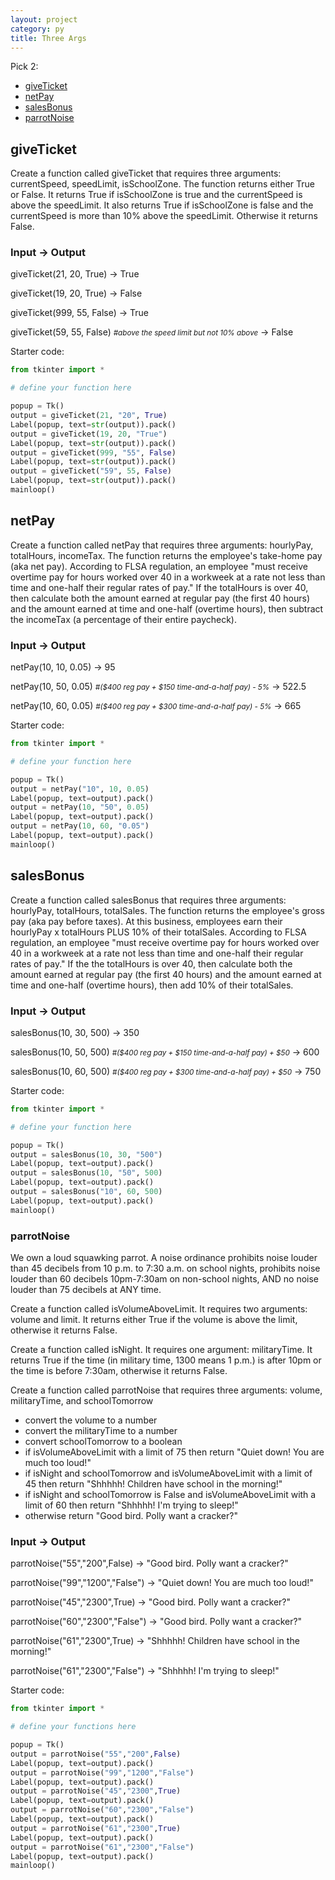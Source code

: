```yaml
---
layout: project
category: py
title: Three Args
---
```


Pick 2:
- [giveTicket](#giveticket)
- [netPay](#netpay)
- [salesBonus](#salesbonus)
- [parrotNoise](#parrotnoise)


## giveTicket
Create a function called giveTicket that requires three arguments: currentSpeed, speedLimit, isSchoolZone.
The function returns either True or False. It returns True if isSchoolZone is true and the currentSpeed is above the speedLimit.
It also returns True if isSchoolZone is false and the currentSpeed is more than 10% above the speedLimit. Otherwise it returns False.

### Input &rarr; Output

giveTicket(21, 20, True) &rarr; True

giveTicket(19, 20, True) &rarr; False

giveTicket(999, 55, False) &rarr; True

giveTicket(59, 55, False) <small><em>#above the speed limit but not 10% above</em></small> &rarr; False

Starter code:
```python
from tkinter import *

# define your function here

popup = Tk()
output = giveTicket(21, "20", True)
Label(popup, text=str(output)).pack()
output = giveTicket(19, 20, "True")
Label(popup, text=str(output)).pack()
output = giveTicket(999, "55", False)
Label(popup, text=str(output)).pack()
output = giveTicket("59", 55, False)
Label(popup, text=str(output)).pack()
mainloop()
```

## netPay
Create a function called netPay that requires three arguments: hourlyPay, totalHours, incomeTax.
The function returns the employee's take-home pay (aka net pay). According to FLSA regulation, an employee "must receive overtime pay for hours worked over 40 in a workweek at a rate not less than time and one-half their regular rates of pay." If the totalHours is over 40, then calculate both the amount earned at regular pay (the first 40 hours) and the amount earned at time and one-half (overtime hours), then subtract the incomeTax (a percentage of their entire paycheck).

### Input &rarr; Output

netPay(10, 10, 0.05) &rarr; 95

netPay(10, 50, 0.05) <small><em>#($400 reg pay + $150 time-and-a-half pay) - 5%</em></small> &rarr; 522.5

netPay(10, 60, 0.05) <small><em>#($400 reg pay + $300 time-and-a-half pay) - 5%</em></small> &rarr; 665

Starter code:
```python
from tkinter import *

# define your function here

popup = Tk()
output = netPay("10", 10, 0.05)
Label(popup, text=output).pack()
output = netPay(10, "50", 0.05)
Label(popup, text=output).pack()
output = netPay(10, 60, "0.05")
Label(popup, text=output).pack()
mainloop()
```

## salesBonus
Create a function called salesBonus that requires three arguments: hourlyPay, totalHours, totalSales.
The function returns the employee's gross pay (aka pay before taxes). At this business, employees earn their hourlyPay x totalHours PLUS 10% of their totalSales. According to FLSA regulation, an employee "must receive overtime pay for hours worked over 40 in a workweek at a rate not less than time and one-half their regular rates of pay." If the the totalHours is over 40, then calculate both the amount earned at regular pay (the first 40 hours) and the amount earned at time and one-half (overtime hours), then add 10% of their totalSales.

### Input &rarr; Output

salesBonus(10, 30, 500) &rarr; 350

salesBonus(10, 50, 500) <small><em>#($400 reg pay + $150 time-and-a-half pay) + $50</em></small> &rarr; 600

salesBonus(10, 60, 500) <small><em>#($400 reg pay + $300 time-and-a-half pay) + $50</em></small> &rarr; 750

Starter code:
```python
from tkinter import *

# define your function here

popup = Tk()
output = salesBonus(10, 30, "500")
Label(popup, text=output).pack()
output = salesBonus(10, "50", 500)
Label(popup, text=output).pack()
output = salesBonus("10", 60, 500)
Label(popup, text=output).pack()
mainloop()
```

### parrotNoise

We own a loud squawking parrot. A noise ordinance prohibits noise louder than 45 decibels from 10 p.m. to 7:30 a.m. on school nights, prohibits noise louder than 60 decibels 10pm-7:30am on non-school nights, AND no noise louder than 75 decibels at ANY time.

Create a function called isVolumeAboveLimit. It requires two arguments: volume and limit. It returns either True if the volume is above the limit, otherwise it returns False.

Create a function called isNight. It requires one argument: militaryTime. It returns True if the time (in military time, 1300 means 1 p.m.) is after 10pm or the time is before 7:30am, otherwise it returns False.

Create a function called parrotNoise that requires three arguments: volume, militaryTime, and schoolTomorrow
- convert the volume to a number
- convert the militaryTime to a number
- convert schoolTomorrow to a boolean
- if isVolumeAboveLimit with a limit of 75 then return "Quiet down! You are much too loud!"
- if isNight and schoolTomorrow and isVolumeAboveLimit with a limit of 45 then return "Shhhhh! Children have school in the morning!"
- if isNight and schoolTomorrow is False and isVolumeAboveLimit with a limit of 60 then return "Shhhhh! I'm trying to sleep!"
- otherwise return "Good bird. Polly want a cracker?"


### Input &rarr; Output

parrotNoise("55","200",False) &rarr; "Good bird. Polly want a cracker?"

parrotNoise("99","1200","False") &rarr; "Quiet down! You are much too loud!"

parrotNoise("45","2300",True) &rarr; "Good bird. Polly want a cracker?"

parrotNoise("60","2300","False") &rarr; "Good bird. Polly want a cracker?"

parrotNoise("61","2300",True) &rarr; "Shhhhh! Children have school in the morning!"

parrotNoise("61","2300","False") &rarr; "Shhhhh! I'm trying to sleep!"

Starter code:
```python
from tkinter import *

# define your functions here

popup = Tk()
output = parrotNoise("55","200",False)
Label(popup, text=output).pack()
output = parrotNoise("99","1200","False")
Label(popup, text=output).pack()
output = parrotNoise("45","2300",True)
Label(popup, text=output).pack()
output = parrotNoise("60","2300","False")
Label(popup, text=output).pack()
output = parrotNoise("61","2300",True)
Label(popup, text=output).pack()
output = parrotNoise("61","2300","False")
Label(popup, text=output).pack()
mainloop()
```
